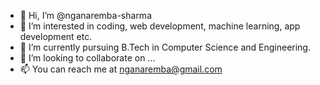 - 👋 Hi, I’m @nganaremba-sharma
- 👀 I’m interested in coding, web development, machine learning, app development etc.
- 🌱 I’m currently pursuing B.Tech in Computer Science and Engineering.
- 💞️ I’m looking to collaborate on ...
- 📫 You can reach me at nganaremba@gmail.com

<!---
nganaremba-sharma/nganaremba-sharma is a ✨ special ✨ repository because its `README.md` (this file) appears on your GitHub profile.
You can click the Preview link to take a look at your changes.
--->
